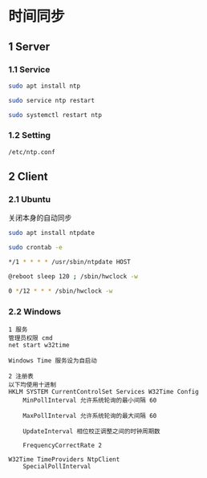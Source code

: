 # 时间同步

## 1 Server

### 1.1 Service

```bash
sudo apt install ntp

sudo service ntp restart

sudo systemctl restart ntp
```

### 1.2 Setting

```text
/etc/ntp.conf
```

## 2 Client

### 2.1 Ubuntu

关闭本身的自动同步

```bash
sudo apt install ntpdate

sudo crontab -e

*/1 * * * * /usr/sbin/ntpdate HOST

@reboot sleep 120 ; /sbin/hwclock -w

0 */12 * * * /sbin/hwclock -w

```

### 2.2 Windows

```text
1 服务
管理员权限 cmd
net start w32time

Windows Time 服务设为自启动

2 注册表
以下均使用十进制
HKLM SYSTEM CurrentControlSet Services W32Time Config
    MinPollInterval 允许系统轮询的最小间隔 60

    MaxPollInterval 允许系统轮询的最大间隔 60

    UpdateInterval 相位校正调整之间的时钟周期数

    FrequencyCorrectRate 2

W32Time TimeProviders NtpClient
    SpecialPollInterval


```
